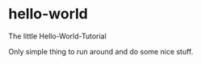 # hello-world
The little Hello-World-Tutorial

Only simple thing to run around and do some nice stuff.
